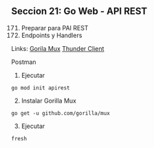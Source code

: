 ## Seccion 21: Go Web - API REST

171. Preparar para PAI REST
172. Endpoints y Handlers

Links:
[Gorila Mux](https://github.com/gorilla/mux)
[Thunder Client](https://marketplace.visualstudio.com/items?itemName=rangav.vscode-thunder-client)

Postman

1. Ejecutar

```
go mod init apirest
```

2. Instalar Gorilla Mux

```
go get -u github.com/gorilla/mux
```

3. Ejecutar

```
fresh
```
